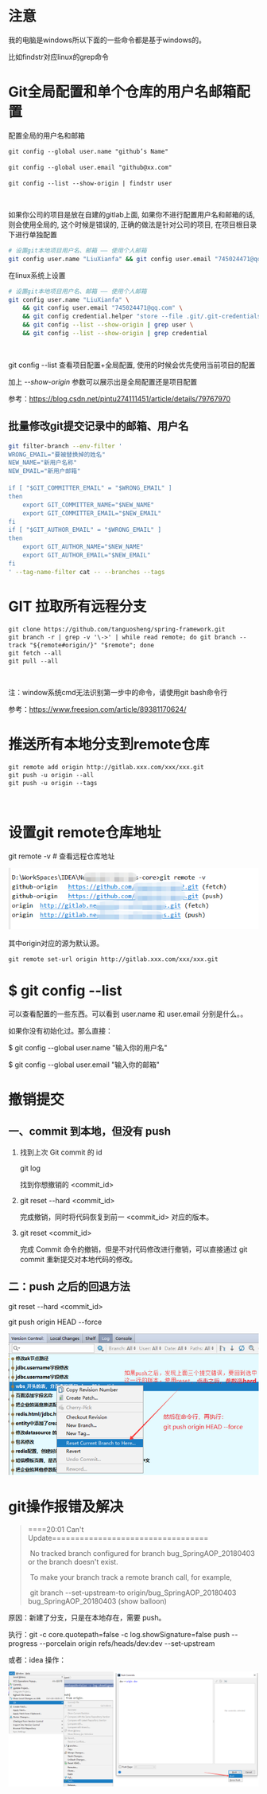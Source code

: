 #  注意

我的电脑是windows所以下面的一些命令都是基于windows的。

比如findstr对应linux的grep命令

# Git全局配置和单个仓库的用户名邮箱配置

配置全局的用户名和邮箱

```
git config --global user.name "github’s Name"

git config --global user.email "github@xx.com"

git config --list --show-origin | findstr user
```

![img](data:image/gif;base64,R0lGODlhAQABAPABAP///wAAACH5BAEKAAAALAAAAAABAAEAAAICRAEAOw==)![点击并拖拽以移动](data:image/gif;base64,R0lGODlhAQABAPABAP///wAAACH5BAEKAAAALAAAAAABAAEAAAICRAEAOw==)

如果你公司的项目是放在自建的gitlab上面, 如果你不进行配置用户名和邮箱的话, 则会使用全局的, 这个时候是错误的, 正确的做法是针对公司的项目, 在项目根目录下进行单独配置

```bash
# 设置git本地项目用户名、邮箱 —— 使用个人邮箱
git config user.name "LiuXianfa" && git config user.email "745024471@qq.com" && git config --list --show-origin | findstr user && git config credential.helper "store --file .git/.git-credentials" && git config --list --show-origin | findstr credential
```

在linux系统上设置
```bash
# 设置git本地项目用户名、邮箱 —— 使用个人邮箱
git config user.name "LiuXianfa" \
    && git config user.email "745024471@qq.com" \
    && git config credential.helper "store --file .git/.git-credentials" \
    && git config --list --show-origin | grep user \
    && git config --list --show-origin | grep credential
```

![img](data:image/gif;base64,R0lGODlhAQABAPABAP///wAAACH5BAEKAAAALAAAAAABAAEAAAICRAEAOw==)![点击并拖拽以移动](data:image/gif;base64,R0lGODlhAQABAPABAP///wAAACH5BAEKAAAALAAAAAABAAEAAAICRAEAOw==)

git config --list 查看项目配置+全局配置, 使用的时候会优先使用当前项目的配置

加上 *--show-origin* 参数可以展示出是全局配置还是项目配置

参考：https://blog.csdn.net/pintu274111451/article/details/79767970



## 批量修改git提交记录中的邮箱、用户名

```sh
git filter-branch --env-filter '
WRONG_EMAIL="要被替换掉的姓名"
NEW_NAME="新用户名称"
NEW_EMAIL="新用户邮箱"

if [ "$GIT_COMMITTER_EMAIL" = "$WRONG_EMAIL" ]
then
    export GIT_COMMITTER_NAME="$NEW_NAME"
    export GIT_COMMITTER_EMAIL="$NEW_EMAIL"
fi
if [ "$GIT_AUTHOR_EMAIL" = "$WRONG_EMAIL" ]
then
    export GIT_AUTHOR_NAME="$NEW_NAME"
    export GIT_AUTHOR_EMAIL="$NEW_EMAIL"
fi
' --tag-name-filter cat -- --branches --tags
```





# GIT 拉取所有远程分支

```
git clone https://github.com/tanguosheng/spring-framework.git
git branch -r | grep -v '\->' | while read remote; do git branch --track "${remote#origin/}" "$remote"; done
git fetch --all
git pull --all
```

![img](data:image/gif;base64,R0lGODlhAQABAPABAP///wAAACH5BAEKAAAALAAAAAABAAEAAAICRAEAOw==)![点击并拖拽以移动](data:image/gif;base64,R0lGODlhAQABAPABAP///wAAACH5BAEKAAAALAAAAAABAAEAAAICRAEAOw==)

注：window系统cmd无法识别第一步中的命令，请使用git bash命令行

参考：https://www.freesion.com/article/89381170624/

# 推送所有本地分支到remote仓库

```
git remote add origin http://gitlab.xxx.com/xxx/xxx.git
git push -u origin --all
git push -u origin --tags
```

![img](data:image/gif;base64,R0lGODlhAQABAPABAP///wAAACH5BAEKAAAALAAAAAABAAEAAAICRAEAOw==)![点击并拖拽以移动](data:image/gif;base64,R0lGODlhAQABAPABAP///wAAACH5BAEKAAAALAAAAAABAAEAAAICRAEAOw==)

# 设置git remote仓库地址

git remote -v # 查看远程仓库地址

![img](images/up-0c76bb92b59036cb695365dcf70f0e808d6.png)

其中origin对应的源为默认源。

```
git remote set-url origin http://gitlab.xxx.com/xxx/xxx.git  
```





# $ git config --list

可以查看配置的一些东西。可以看到 user.name 和 user.email 分别是什么。。

如果你没有初始化过。那么直接：

$ git config --global user.name "输入你的用户名"

$ git config --global user.email "输入你的邮箱"

 

# 撤销提交

## 一、commit 到本地，但没有 push

1. 找到上次 Git commit 的 id

   git log

   找到你想撤销的 <commit_id>

2. git reset --hard <commit_id>

   完成撤销，同时将代码恢复到前一 <commit_id> 对应的版本。

3. git reset <commit_id>

   完成 Commit 命令的撤销，但是不对代码修改进行撤销，可以直接通过 git commit 重新提交对本地代码的修改。

## 二：push 之后的回退方法

   git reset --hard <commit_id>

   git push origin HEAD --force

![img](images/up-4c705b4cbd7a06559984dbba914cc3c1b74.png)

 

 



# git操作报错及解决

> ====20:01  Can't Update==================================
>
> ​    No tracked branch configured for branch bug_SpringAOP_20180403 or the branch doesn't exist.
>
> ​    To make your branch track a remote branch call, for example,
>
> ​    git branch --set-upstream-to origin/bug_SpringAOP_20180403 bug_SpringAOP_20180403 (show balloon)

原因：新建了分支，只是在本地存在，需要 push。

执行：git -c core.quotepath=false -c log.showSignature=false push --progress --porcelain origin refs/heads/dev:dev --set-upstream

或者：idea 操作：

![img](images/up-de54fccc98d0c974e6429b0785c7054bd3d.png)







